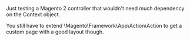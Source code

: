 
Just testing a Magento 2 controller that wouldn't need much dependency on the Context object.

You still have to extend \Magento\Framework\App\Action\Action to get a custom page with a good layout though.

